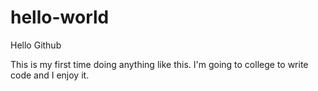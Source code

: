 # hello-world

Hello Github

This is my first time doing anything like this.
I'm going to college to write code and I enjoy it.
